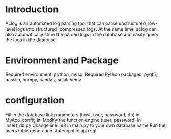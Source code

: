 # Introduction
Aclog is an automated log parsing tool that can parse unstructured, low-level logs into structured, compressed logs. At the same time, aclog can also automatically store the parsed logs in the database and easily query the logs in the database.

# Environment and Package
Required environment: python, mysql
Required Python packages: pyqt5, passlib, numpy, pandas, sqlalchemy

# configuration
Fill in the database link parameters (host, user, password, db) in MyApp_config.ini
Modify the function engine (user, password) in insert_db.py
Change line 198 in main.py to your own database name
Run the users table generation statement in app.sql
